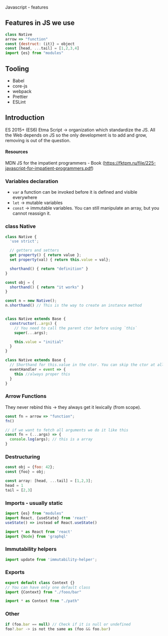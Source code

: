Javascript - features

## Features in JS we use
``` js
class Native
arrow => "function"
const {destruct: (it)} = object
const [head, ...tail] = [1,2,3,4]
import {es} from "modules"
``` 

## Tooling
- Babel
- core-js
- webpack
- Prettier
- ESLint

## Introduction
ES 2015+ (ES6)
Etma Script -> organization which standardize the JS.
All the Web depends on JS so the only development is to add and grow, removing is out of the question.

#### Resources
MDN
JS for the impatient programmers - Book (https://fktpm.ru/file/225-javascript-for-impatient-programmers.pdf)

### Variables declaration
- `var`
   a function can be invoked before it is defined and visible everywhere
- `let` -> mutable variables
- `const` -> immutable variables. You can still manipulate an array, but you cannot reassign it.


### class Native
```js
class Native {
  'use strict';

  // getters and setters
  get property() { return value };
  set property(val) { return this.value = val};

  shorthand() { return "definition" }
}

const obj = {
  shorthand() { return "it works" }
}

const n = new Native();
n.shorthand() // This is the way to create an instance method


class Native extends Base {
  constructor(..args) {
    // You need to call the parent ctor before using `this`
    super(...args);

    this.value = "initial"
  }
}

class Native extends Base {
  // Shorthand for this.value in the ctor. You can skip the ctor at all.
  eventHandler = event => {
    this //always proper this
  }
}
```

### Arrow Functions
They never rebind this -> they always get it lexically (from scope).
```js
const fn = arrow => "function";
fn()

// if we want to fetch all arguments we do it like this
const fn = (...args) => {
  console.log(args); // this is a array
}

```

### Destructuring

```js
const obj = {foo: 42};
const {foo} = obj;

const array: [head, ...tail] = [1,2,3];
head = 1
tail = [2,3]
```

### Imports - usually static
```js
import {es} from "modules"
import React, {useState} from 'react'
useState() => instead of React.useState()

import * as React from 'react'
import {Node} from 'graphql'
```

### Immutability helpers
```js
import update from 'immutability-helper';
```


### Exports
```js
export default class Context {} 
// You can have only one default class
import {Context} from "./fooo/bar"

import * as Context from "./path"
```

### Other
```js
if (foo.bar == null) // Check if it is null or undefined
foo?.bar -> is not the same as (foo && foo.bar)
```